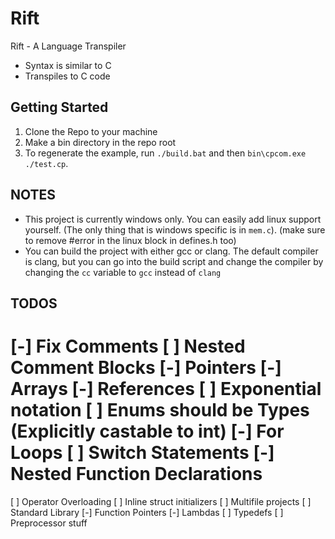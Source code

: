 # Rift
Rift - A Language Transpiler
- Syntax is similar to C
- Transpiles to C code

## Getting Started
1) Clone the Repo to your machine
2) Make a bin directory in the repo root
3) To regenerate the example, run `./build.bat` and then `bin\cpcom.exe ./test.cp`.

## NOTES
- This project is currently windows only. You can easily add linux support yourself. (The only thing that is windows specific is in `mem.c`). (make sure to remove #error in the linux block in defines.h too)
- You can build the project with either gcc or clang. The default compiler is clang, but you can go into the build script and change the compiler by changing the `cc` variable to `gcc` instead of `clang`

## TODOS
[-] Fix Comments
[ ] Nested Comment Blocks
[-] Pointers
[-] Arrays
[-] References
[ ] Exponential notation
[ ] Enums should be Types (Explicitly castable to int)
[-] For Loops
[ ] Switch Statements
[-] Nested Function Declarations
=======
[ ] Operator Overloading
[ ] Inline struct initializers
[ ] Multifile projects
[ ] Standard Library
[-] Function Pointers
[-] Lambdas
[ ] Typedefs
[ ] Preprocessor stuff 

